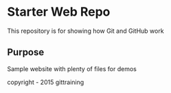 # Starter Web Repo

This repository is for showing how Git and GitHub work

## Purpose

Sample website with plenty of files for demos

copyright - 2015 gittraining